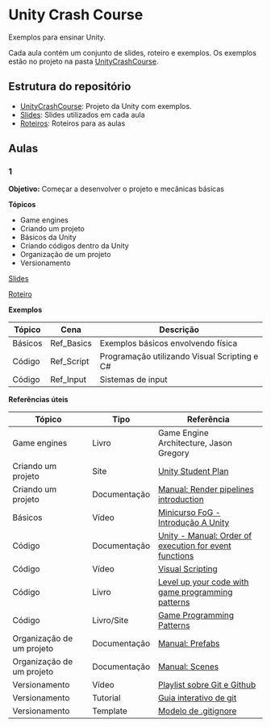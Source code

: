 # Unity Crash Course

Exemplos para ensinar Unity.

Cada aula contém um conjunto de slides, roteiro e exemplos. Os exemplos estão no projeto na pasta [UnityCrashCourse](https://github.com/EltonCN/UnityCrashCourse/tree/main/UnityCrashCourse).

## Estrutura do repositório

- [UnityCrashCourse](https://github.com/EltonCN/UnityCrashCourse/tree/main/UnityCrashCourse): Projeto da Unity com exemplos.
- [Slides](https://github.com/EltonCN/UnityCrashCourse/tree/main/Slides): Slides utilizados em cada aula
- [Roteiros](https://github.com/EltonCN/UnityCrashCourse/tree/main/Roteiros): Roteiros para as aulas


## Aulas

### 1

**Objetivo:** Começar a desenvolver o projeto e mecânicas básicas

**Tópicos**
- Game engines
- Criando um projeto
- Básicos da Unity
- Criando códigos dentro da Unity
- Organização de um projeto
- Versionamento

[Slides](https://github.com/EltonCN/UnityCrashCourse/blob/main/Slides/Unity%20Crash%20Course%20-%201.pdf)

[Roteiro](https://github.com/EltonCN/UnityCrashCourse/blob/main/Roteiros/Unity%20Crash%20Course%20-%201.pdf)

**Exemplos**

Tópico | Cena | Descrição
-|-|-
Básicos | Ref_Basics | Exemplos básicos envolvendo física
Código | Ref_Script | Programação utilizando Visual Scripting e C#
Código | Ref_Input | Sistemas de input


**Referências úteis**

Tópico | Tipo | Referência
-|-|-
Game engines | Livro | Game Engine Architecture, Jason Gregory
Criando um projeto | Site | [Unity Student Plan](https://unity.com/products/unity-student)
Criando um projeto | Documentação | [Manual: Render pipelines introduction](https://docs.unity3d.com/Manual/render-pipelines-overview.html)
Básicos | Vídeo | [Minicurso FoG - Introdução A Unity](https://www.youtube.com/watch?v=Zkq3EPUEd3Y&list=PLv6twxloVp-ivnu8gCHvPwDlNGL6gBJsS&index=1)
Código | Documentação | [Unity - Manual: Order of execution for event functions](https://docs.unity3d.com/Manual/ExecutionOrder.html)
Código | Vídeo | [Visual Scripting](https://www.youtube.com/watch?v=qmFm0E203VA)
Código | Livro | [Level up your code with game programming patterns](https://resources.unity.com/games/level-up-your-code-with-game-programming-patterns)
Código | Livro/Site | [Game Programming Patterns](https://gameprogrammingpatterns.com/contents.html)
Organização de um projeto | Documentação | [Manual: Prefabs](https://docs.unity3d.com/Manual/Prefabs.html)
Organização de um projeto | Documentação | [Manual: Scenes](https://docs.unity3d.com/Manual/CreatingScenes.html)
Versionamento | Vídeo | [Playlist sobre Git e Github](https://www.youtube.com/playlist?list=PLBWdrp2HUabzPJtURnfVgVIdDLCHUBOH1)
Versionamento | Tutorial | [Guia interativo de git](https://learngitbranching.js.org/?locale=pt_BR)
Versionamento | Template | [Modelo de .gitignore](https://github.com/github/gitignore/blob/main/Unity.gitignore)

